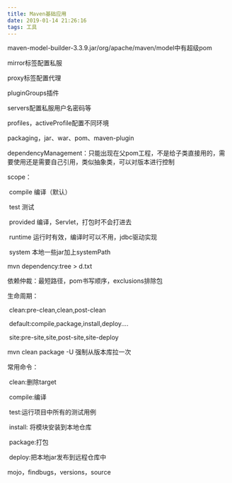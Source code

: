 ```yaml
---
title: Maven基础应用
date: 2019-01-14 21:26:16
tags: 工具
---
```


maven-model-builder-3.3.9.jar/org/apache/maven/model中有超级pom

mirror标签配置私服

proxy标签配置代理

pluginGroups插件

servers配置私服用户名密码等

profiles，activeProfile配置不同环境



packaging，jar、war、pom、maven-plugin

dependencyManagement：只能出现在父pom工程，不是给子类直接用的，需要使用还是需要自己引用，类似抽象类，可以对版本进行控制

scope：

​	compile 编译（默认）

​	test 测试

​	provided 编译，Servlet，打包时不会打进去

​	runtime 运行时有效，编译时可以不用，jdbc驱动实现

​	system 本地一些jar加上systemPath

mvn dependency:tree > d.txt

依赖仲裁：最短路径，pom书写顺序，exclusions排除包

 生命周期：

​	clean:pre-clean,clean,post-clean

​	default:compile,package,install,deploy....

​	site:pre-site,site,post-site,site-deploy



mvn clean package -U 强制从版本库拉一次

常用命令：

​	clean:删除target

​	compile:编译

​	test:运行项目中所有的测试用例

​	install:	将模块安装到本地仓库

​	package:打包

​	deploy:把本地jar发布到远程仓库中

mojo，findbugs，versions，source